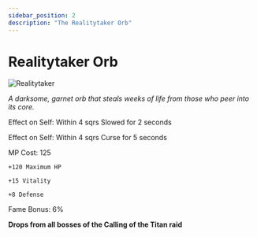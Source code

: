 ```yaml
---
sidebar_position: 2
description: "The Realitytaker Orb"
---
```


# Realitytaker Orb

![Realitytaker](https://vwiki.valorserver.com/api/item/picture/realitytaker%20orb)

<i>A darksome, garnet orb that steals weeks of life from those who peer into its core.</i>

Effect on Self: Within 4 sqrs Slowed for 2 seconds

Effect on Self: Within 4 sqrs Curse for 5 seconds

MP Cost: 125

    +120 Maximum HP
    
    +15 Vitality

    +8 Defense

Fame Bonus: 6%

**Drops from all bosses of the Calling of the Titan raid**
